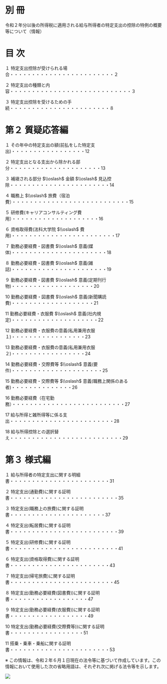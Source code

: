 # 別 冊

令和２年分以後の所得税に適用される給与所得者の特定支出の控除の特例の概要等について（情報）

# 目 次

１ 特定支出控除が受けられる場合・・・・・・・・・・・・・・・・・・・・・・・・２

２ 特定支出の種類と内容・・・・・・・・・・・・・・・・・・・・・・・・・・・・３

３ 特定支出控除を受けるための手続・・・・・・・・・・・・・・・・・・・・・・・８

# 第２ 質疑応答編

１ その年中の特定支出の額(前払をした特定支出)・・・・・・・・・・・・・・・・・12

２ 特定支出となる支出から除かれる部分・・・・・・・・・・・・・・・・・・・・・13

３ 補塡される部分 $\\oslash$ 金額 $\\oslash$ 見込控除・・・・・・・・・・・・・・・・・・・・・・・14

４ 職務上 $\\oslash$ 旅費（宿泊費）・・・・・・・・・・・・・・・・・・・・・・・・・・・15

５ 研修費(キャリアコンサルティング費用）・・・・・・・・・・・・・・・・・・・・16

６ 資格取得費(法科大学院 $\\oslash$ 費用)・・・・・・・・・・・・・・・・・・・・・・・・17

７ 勤務必要経費・図書費 $\\oslash$ 意義(媒体)・・・・・・・・・・・・・・・・・・・・・・18

８ 勤務必要経費・図書費 $\\oslash$ 意義(雑誌)・・・・・・・・・・・・・・・・・・・・・・19

９ 勤務必要経費・図書費 $\\oslash$ 意義(定期刊行物)・・・・・・・・・・・・・・・・・・・20

10 勤務必要経費・図書費 $\\oslash$ 意義(新聞購読費)・・・・・・・・・・・・・・・・・・・21

11 勤務必要経費・衣服費 $\\oslash$ 意義(社内規定)・・・・・・・・・・・・・・・・・・・・22

12 勤務必要経費・衣服費の意義(私用兼用衣服１)・・・・・・・・・・・・・・・・・23

13 勤務必要経費・衣服費の意義(私用兼用衣服２)・・・・・・・・・・・・・・・・・24

14 勤務必要経費・交際費等 $\\oslash$ 意義(要件)・・・・・・・・・・・・・・・・・・・・・25

15 勤務必要経費・交際費等 $\\oslash$ 意義(職務上関係のある者)・・・・・・・・・・・・・・26

16 勤務必要経費（在宅勤務）・・・・・・・・・・・・・・・・・・・・・・・・・・27

17 給与所得と雑所得等に係る支出・・・・・・・・・・・・・・・・・・・・・・・・28

18 給与所得控除との選択替え・・・・・・・・・・・・・・・・・・・・・・・・・・29

# 第３ 様式編

１ 給与所得者の特定支出に関する明細書・・・・・・・・・・・・・・・・・・・・・・・31

２ 特定支出(通勤費)に関する証明書・・・・・・・・・・・・・・・・・・・・・・・・・35

３ 特定支出(職務上の旅費)に関する証明書・・・・・・・・・・・・・・・・・・・・・・37

４ 特定支出(転居費)に関する証明書・・・・・・・・・・・・・・・・・・・・・・・・・39

５ 特定支出(研修費)に関する証明書・・・・・・・・・・・・・・・・・・・・・・・・・41

６ 特定支出(資格取得費)に関する証明書・・・・・・・・・・・・・・・・・・・・・・・43

７ 特定支出(帰宅旅費)に関する証明書・・・・・・・・・・・・・・・・・・・・・・・・45

８ 特定支出(勤務必要経費(図書費))に関する証明書・・・・・・・・・・・・・・・・・・47

９ 特定支出(勤務必要経費(衣服費))に関する証明書・・・・・・・・・・・・・・・・・・49

10 特定支出(勤務必要経費(交際費等))に関する証明書・・・・・・・・・・・・・・・・・51

11 搭乗・乗車・乗船に関する証明書・・・・・・・・・・・・・・・・・・・・・・・53

※ この情報は、令和２年６月１日現在の法令等に基づいて作成しています。この情報において使用した次の省略用語は、それぞれ次に掲げる法令等を示します。

![](https://www.nta.go.jp/tmp/08287f8a-cf7a-467c-8577-2c4e9aa0f4a0/images/8b471752723f50a178ffef7dd6cd844963e89219187e6ef9381b9ee9895b8c72.jpg)